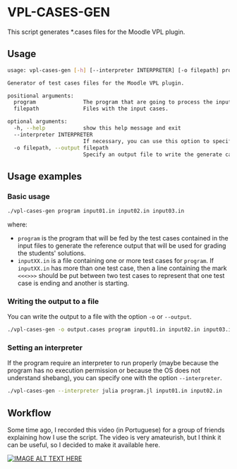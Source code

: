# VPL-CASES-GEN

This script generates *.cases files for the Moodle VPL plugin.  

## Usage



```bash
usage: vpl-cases-gen [-h] [--interpreter INTERPRETER] [-o filepath] program filepath [filepath ...]

Generator of test cases files for the Moodle VPL plugin.

positional arguments:
  program               The program that are going to process the input cases to generate the outputs.
  filepath              Files with the input cases.

optional arguments:
  -h, --help            show this help message and exit
  --interpreter INTERPRETER
                        If necessary, you can use this option to specify an interpreter to run program.
  -o filepath, --output filepath
                        Specify an output file to write the generate cases (default: write to the stdout).

```



## Usage examples



### Basic usage



```bash
./vpl-cases-gen program input01.in input02.in input03.in
```



where:

- `program` is the program that will be fed by the test cases contained in the input files to generate the reference output that will be used for grading the students' solutions.
- `inputXX.in` is a file containing one or more test cases for `program`. If `inputXX.in` has more than one test case, then a line containing the mark `<<<>>>` should be put between two test cases to represent that one test case is ending and another is starting. 



### Writing the output to a file

You can write the output to a file with the option `-o` or `--output`.

```bash
./vpl-cases-gen -o output.cases program input01.in input02.in input03.in
```



### Setting an interpreter 

If the program require an interpreter to run properly (maybe because the program has no execution permission or because the OS does not understand shebang), you can specify one with the option `--interpreter`.



```bash
./vpl-cases-gen --interpreter julia program.jl input01.in input02.in
```

## Workflow

Some time ago, I recorded this video (in Portuguese) for a group of friends
explaining how I use the script. The video is very amateurish, but I think it
can be useful, so I decided to make it available here.

[![IMAGE ALT TEXT HERE](https://img.youtube.com/vi/PAYGwEJyjfU/0.jpg)](https://youtu.be/PAYGwEJyjfU)
